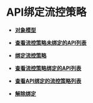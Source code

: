 # API绑定流控策略<a name="ZH-CN_TOPIC_0000001081976119"></a>

-   **[对象模型](BindingRequestThrottlingPolicies-ObjectModel-7.md)**  

-   **[查看流控策略未绑定的API列表](QueryingtheListofAPIsNotBoundtoaRequestThrottlingPolicy.md)**  

-   **[绑定流控策略](BindingaRequestThrottlingPolicy.md)**  

-   **[查看流控策略绑定的API列表](QueryingtheListofAPIsBoundtoaRequestThrottlingPolicy.md)**  

-   **[查看API绑定的流控策略列表](QueryingtheListofRequestThrottlingPoliciesBoundtoanAPI.md)**  

-   **[解除绑定](Unbinding-BindingRequestThrottlingPolicies.md)**  


